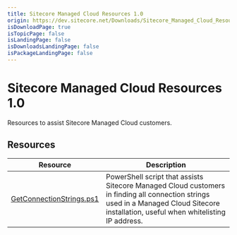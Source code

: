 ```yaml
---
title: Sitecore Managed Cloud Resources 1.0
origin: https://dev.sitecore.net/Downloads/Sitecore_Managed_Cloud_Resources/10/Sitecore_Managed_Cloud_Resources_10.aspx
isDownloadPage: true
isTopicPage: false
isLandingPage: false
isDownloadsLandingPage: false
isPackageLandingPage: false
---
```


# Sitecore Managed Cloud Resources 1.0

Resources to assist Sitecore Managed Cloud customers.

## Resources

 | Resource | Description |
 | --- | --- |
 | [GetConnectionStrings.ps1](https://scdp.blob.core.windows.net/downloads/Sitecore%20Managed%20Cloud%20Resources/10/Sitecore%20Managed%20Cloud%20Resources%2010/Secure/GetConnectionStrings.ps1) | PowerShell script that assists Sitecore Managed Cloud customers in finding all connection strings used in a Managed Cloud Sitecore installation, useful when whitelisting IP address. |